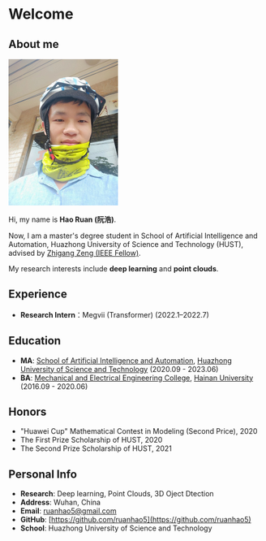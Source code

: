 # Welcome

## About me

<img src="index.assets/Personal Photo.jpg" style="zoom: 50%;" />

Hi, my name is **Hao Ruan (阮浩)**.

Now, I am a master's degree student in School of Artificial Intelligence and Automation, Huazhong University of Science and Technology (HUST), advised by [Zhigang Zeng (IEEE Fellow)](http://aia.hust.edu.cn/zhigangzeng/).

My research interests include **deep learning** and **point clouds**.

## Experience

- **Research Intern**：Megvii (Transformer) (2022.1–2022.7)

## Education

- **MA**: [School of Artificial Intelligence and Automation](http://english.aia.hust.edu.cn/), [Huazhong University of Science and Technology](http://english.hust.edu.cn/) (2020.09 - 2023.06)
- **BA**: [Mechanical and Electrical Engineering College](https://hd.hainanu.edu.cn/jidian/), [Hainan University](https://ha.hainanu.edu.cn/home2020/) (2016.09 - 2020.06)

## Honors

- "Huawei Cup" Mathematical Contest in Modeling (Second Price), 2020
- The First Prize Scholarship of HUST, 2020
- The Second Prize Scholarship of HUST, 2021

## Personal Info

- **Research**: Deep learning, Point Clouds, 3D Oject Dtection
- **Address**:  Wuhan, China
- **Email**: ruanhao5@gmail.com
- **GitHub**: [https://github.com/ruanhao5](https://github.com/ruanhao5)
- **School**: Huazhong University of Science and Technology
